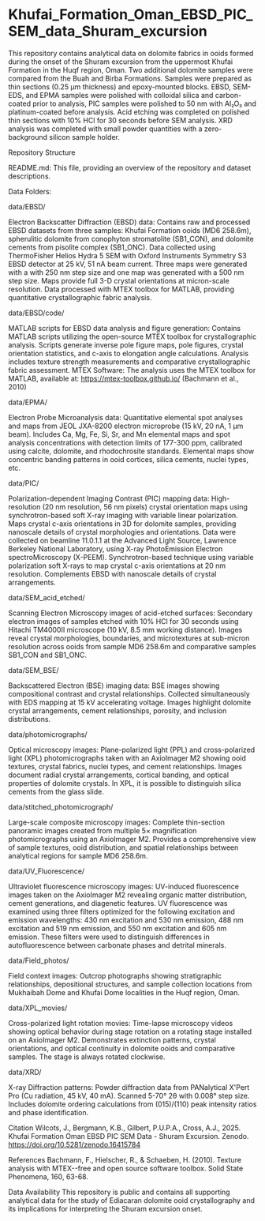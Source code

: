 # Khufai_Formation_Oman_EBSD_PIC_SEM_data_Shuram_excursion

This repository contains analytical data on dolomite fabrics in ooids formed during the onset of the Shuram excursion from the uppermost Khufai Formation in the Huqf region, Oman. Two additional dolomite samples were compared from the Buah and Birba Formations. Samples were prepared as thin sections (0.25 μm thickness) and epoxy-mounted blocks. EBSD, SEM-EDS, and EPMA samples were polished with colloidal silica and carbon-coated prior to analysis, PIC samples were polished to 50 nm with Al₂O₃ and platinum-coated before analysis. Acid etching was completed on polished thin sections with 10% HCl for 30 seconds before SEM analysis. XRD analysis was completed with small powder quantities with a zero-background silicon sample holder.

Repository Structure

README.md: This file, providing an overview of the repository and dataset descriptions.

Data Folders:

data/EBSD/

Electron Backscatter Diffraction (EBSD) data: Contains raw and processed EBSD datasets from three samples: Khufai Formation ooids (MD6 258.6m), spherulitic dolomite from conophyton stromatolite (SB1_CON), and dolomite cements from pisolite complex (SB1_ONC). Data collected using ThermoFisher Helios Hydra 5 SEM with Oxford Instruments Symmetry S3 EBSD detector at 25 kV, 51 nA beam current. Three maps were generated with a with 250 nm step size and one map was generated with a 500 nm step size. Maps provide full 3-D crystal orientations at micron-scale resolution. Data processed with MTEX toolbox for MATLAB, providing quantitative crystallographic fabric analysis.

data/EBSD/code/

MATLAB scripts for EBSD data analysis and figure generation: Contains MATLAB scripts utilizing the open-source MTEX toolbox for crystallographic analysis. Scripts generate inverse pole figure maps, pole figures, crystal orientation statistics, and c-axis to elongation angle calculations. Analysis includes texture strength measurements and comparative crystallographic fabric assessment.
MTEX Software: The analysis uses the MTEX toolbox for MATLAB, available at: https://mtex-toolbox.github.io/ (Bachmann et al., 2010)

data/EPMA/

Electron Probe Microanalysis data: Quantitative elemental spot analyses and maps from JEOL JXA-8200 electron microprobe (15 kV, 20 nA, 1 μm beam). Includes Ca, Mg, Fe, Si, Sr, and Mn elemental maps and spot analysis concentrations with detection limits of 177-300 ppm, calibrated using calcite, dolomite, and rhodochrosite standards. Elemental maps show concentric banding patterns in ooid cortices, silica cements, nuclei types, etc.

data/PIC/

Polarization-dependent Imaging Contrast (PIC) mapping data: High-resolution (20 nm resolution, 56 nm pixels) crystal orientation maps using synchrotron-based soft X-ray imaging with variable linear polarization. Maps crystal c-axis orientations in 3D for dolomite samples, providing nanoscale details of crystal morphologies and orientations. Data were collected on beamline 11.0.1.1 at the Advanced Light Source, Lawrence Berkeley National Laboratory, using X-ray PhotoEmission Electron spectroMicroscopy (X-PEEM). Synchrotron-based technique using variable polarization soft X-rays to map crystal c-axis orientations at 20 nm resolution. Complements EBSD with nanoscale details of crystal arrangements.

data/SEM_acid_etched/

Scanning Electron Microscopy images of acid-etched surfaces: Secondary electron images of samples etched with 10% HCl for 30 seconds using Hitachi TM4000II microscope (10 kV, 8.5 mm working distance). Images reveal crystal morphologies, boundaries, and microtextures at sub-micron resolution across ooids from sample MD6 258.6m and comparative samples SB1_CON and SB1_ONC.

data/SEM_BSE/

Backscattered Electron (BSE) imaging data: BSE images showing compositional contrast and crystal relationships. Collected simultaneously with EDS mapping at 15 kV accelerating voltage. Images highlight dolomite crystal arrangements, cement relationships, porosity, and inclusion distributions.

data/photomicrographs/

Optical microscopy images: Plane-polarized light (PPL) and cross-polarized light (XPL) photomicrographs taken with an AxioImager M2 showing ooid textures, crystal fabrics, nuclei types, and cement relationships. Images document radial crystal arrangements, cortical banding, and optical properties of dolomite crystals. In XPL, it is possible to distinguish silica cements from the glass slide.

data/stitched_photomicrograph/

Large-scale composite microscopy images: Complete thin-section panoramic images created from multiple 5× magnification photomicrographs using an AxioImager M2. Provides a comprehensive view of sample textures, ooid distribution, and spatial relationships between analytical regions for sample MD6 258.6m.

data/UV_Fluorescence/

Ultraviolet fluorescence microscopy images: UV-induced fluorescence images taken on the AxioImager M2 revealing organic matter distribution, cement generations, and diagenetic features. UV fluorescence was
examined using three filters optimized for the following excitation and emission wavelengths: 430 nm excitation and 530 nm emission, 488 nm excitation and 519 nm emission, and 550 nm excitation and 605 nm emission.
These filters were used to distinguish differences in autofluorescence between carbonate phases and detrital minerals.

data/Field_photos/

Field context images: Outcrop photographs showing stratigraphic relationships, depositional structures, and sample collection locations from Mukhaibah Dome and Khufai Dome localities in the Huqf region, Oman.

data/XPL_movies/

Cross-polarized light rotation movies: Time-lapse microscopy videos showing optical behavior during stage rotation on a rotating stage installed on an AxioImager M2. Demonstrates extinction patterns, crystal orientations, and optical continuity in dolomite ooids and comparative samples. The stage is always rotated clockwise.  

data/XRD/

X-ray Diffraction patterns: Powder diffraction data from PANalytical X'Pert Pro (Cu radiation, 45 kV, 40 mA). Scanned 5-70° 2θ with 0.008° step size. Includes dolomite ordering calculations from (015)/(110) peak intensity ratios and phase identification.

Citation
Wilcots, J., Bergmann, K.B., Gilbert, P.U.P.A., Cross, A.J., 2025. Khufai Formation Oman EBSD PIC SEM Data - Shuram Excursion. Zenodo. https://doi.org/10.5281/zenodo.16415784

References
Bachmann, F., Hielscher, R., & Schaeben, H. (2010). Texture analysis with MTEX--free and open source software toolbox. Solid State Phenomena, 160, 63-68.

Data Availability
This repository is public and contains all supporting analytical data for the study of Ediacaran dolomite ooid crystallography and its implications for interpreting the Shuram excursion onset.
